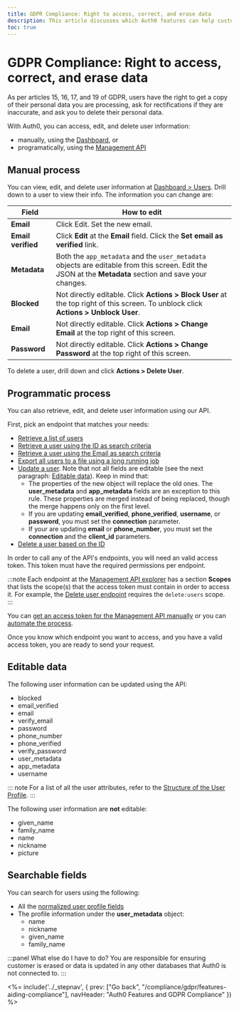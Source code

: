 ```yaml
---
title: GDPR Compliance: Right to access, correct, and erase data
description: This article discusses which Auth0 features can help customers comply with the GDPR requirements on the user's right to access, correct, and erase their personal data
toc: true
---
```

# GDPR Compliance: Right to access, correct, and erase data

As per articles 15, 16, 17, and 19 of GDPR, users have the right to get a copy of their personal data you are processing, ask for rectifications if they are inaccurate, and ask you to delete their personal data. 

With Auth0, you can access, edit, and delete user information:
- manually, using the [Dashboard](${manage_url}/#/users), or
- programatically, using the [Management API](/api/management/v2)

## Manual process

You can view, edit, and delete user information at [Dashboard > Users](${manage_url}/#/users). Drill down to a user to view their info. The information you can change are:

| **Field** | **How to edit**
|-|-|
| **Email** | Click Edit. Set the new email.
| **Email verified** | Click **Edit** at the **Εmail** field. Click the **Set email as verified** link.
| **Metadata** | Both the `app_metadata` and the `user_metadata` objects are editable from this screen. Edit the JSON at the **Metadata** section and save your changes.
| **Blocked** | Not directly editable. Click **Actions > Block User** at the top right of this screen. To unblock click **Actions > Unblock User**.
| **Email** | Not directly editable. Click **Actions > Change Email** at the top right of this screen.
| **Password** | Not directly editable. Click **Actions > Change Password** at the top right of this screen.

To delete a user, drill down and click **Actions > Delete User**.

## Programmatic process

You can also retrieve, edit, and delete user information using our API. 

First, pick an endpoint that matches your needs:

- [Retrieve a list of users](/users/search#users)
- [Retrieve a user using the ID as search criteria](/users/search#users-by-id)
- [Retrieve a user using the Email as search criteria](/users/search#users-by-email)
- [Export all users to a file using a long running job](/users/search#user-export)
- [Update a user](/api/management/v2#!/Users/patch_users_by_id). Note that not all fields are editable (see the next paragraph: [Editable data](#editable-data)). Keep in mind that:
  - The properties of the new object will replace the old ones. The **user_metadata** and **app_metadata** fields are an exception to this rule. These properties are merged instead of being replaced, though the merge happens only on the first level.
  - If you are updating **email_verified**, **phone_verified**, **username**, or **password**, you must set the **connection** parameter.
  - If your are updating **email** or **phone_number**, you must set the **connection** and the **client_id** parameters.
- [Delete a user based on the ID](/api/management/v2#!/Users/delete_users_by_id)

In order to call any of the API's endpoints, you will need an valid access token. This token must have the required permissions per endpoint.

:::note
Each endpoint at the [Management API explorer](/api/management/v2) has a section **Scopes** that lists the scope(s) that the access token must contain in order to access it. For example, the [Delete user endpoint](/api/management/v2#!/Users/delete_users_by_id) requires the `delete:users` scope.
:::

You can [get an access token for the Management API manually](/api/management/v2/tokens#get-a-token-manually) or you can [automate the process](/api/management/v2/tokens#automate-the-process).

Once you know which endpoint you want to access, and you have a valid access token, you are ready to send your request.

## Editable data

The following user information can be updated using the API:

- blocked
- email_verified
- email
- verify_email
- password
- phone_number
- phone_verified
- verify_password
- user_metadata
- app_metadata
- username	

::: note
For a list of all the user attributes, refer to the [Structure of the User Profile](/user-profile/user-profile-structure).
:::

The following user information are **not** editable:
- given_name
- family_name
- name
- nickname
- picture

## Searchable fields

You can search for users using the following:

- All the [normalized user profile fields](/user-profile/normalized/auth0)
- The profile information under the **user_metadata** object:
  - name
  - nickname
  - given_name
  - family_name

:::panel What else do I have to do?
You are responsible for ensuring customer is erased or data is updated in any other databases that Auth0 is not connected to.
:::

<%= include('../_stepnav', {
 prev: ["Go back", "/compliance/gdpr/features-aiding-compliance"],
 navHeader: "Auth0 Features and GDPR Compliance"
}) %>